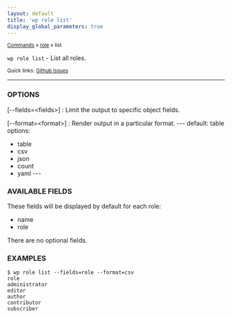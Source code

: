 ```yaml
---
layout: default
title: 'wp role list'
display_global_parameters: true
---
```


<small>[Commands](/commands/) &raquo; [role](/commands/role/) &raquo; list</small>

`wp role list` - List all roles.

<small>Quick links: <a href="https://github.com/wp-cli/wp-cli/issues?q=is%3Aopen+label%3Acommand%3Arole-list+sort%3Aupdated-desc">Github issues</a></small>

<hr />

### OPTIONS

[\--fields=&lt;fields&gt;]
: Limit the output to specific object fields.

[\--format=&lt;format&gt;]
: Render output in a particular format.
\---
default: table
options:
  - table
  - csv
  - json
  - count
  - yaml
\---

### AVAILABLE FIELDS

These fields will be displayed by default for each role:

* name
* role

There are no optional fields.

### EXAMPLES

    $ wp role list --fields=role --format=csv
    role
    administrator
    editor
    author
    contributor
    subscriber




